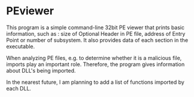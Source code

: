 # PEviewer
This program is a simple command-line 32bit PE viewer that prints basic information, such as : 
size of Optional Header in PE file, address of Entry Point or number of subsystem.
It also provides data of each section in the executable. 

When analyzing PE files, e.g. to determine whether it is a malicious file, imports play an important role.
Therefore, the program gives information about DLL's being imported.

In the nearest future, I am planning to add a list of functions imported by each DLL. 
